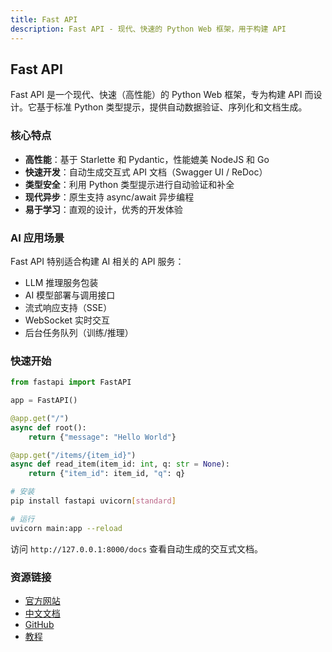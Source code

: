 ```yaml
---
title: Fast API
description: Fast API - 现代、快速的 Python Web 框架，用于构建 API
---
```


## Fast API

Fast API 是一个现代、快速（高性能）的 Python Web 框架，专为构建 API 而设计。它基于标准 Python 类型提示，提供自动数据验证、序列化和文档生成。

### 核心特点

- **高性能**：基于 Starlette 和 Pydantic，性能媲美 NodeJS 和 Go
- **快速开发**：自动生成交互式 API 文档（Swagger UI / ReDoc）
- **类型安全**：利用 Python 类型提示进行自动验证和补全
- **现代异步**：原生支持 async/await 异步编程
- **易于学习**：直观的设计，优秀的开发体验

### AI 应用场景

Fast API 特别适合构建 AI 相关的 API 服务：

- LLM 推理服务包装
- AI 模型部署与调用接口
- 流式响应支持（SSE）
- WebSocket 实时交互
- 后台任务队列（训练/推理）

### 快速开始

```python
from fastapi import FastAPI

app = FastAPI()

@app.get("/")
async def root():
    return {"message": "Hello World"}

@app.get("/items/{item_id}")
async def read_item(item_id: int, q: str = None):
    return {"item_id": item_id, "q": q}
```

```bash
# 安装
pip install fastapi uvicorn[standard]

# 运行
uvicorn main:app --reload
```

访问 `http://127.0.0.1:8000/docs` 查看自动生成的交互式文档。

### 资源链接

- [官方网站](https://fastapi.tiangolo.com/)
- [中文文档](https://fastapi.tiangolo.com/zh/)
- [GitHub](https://github.com/tiangolo/fastapi)
- [教程](https://fastapi.tiangolo.com/tutorial/)
